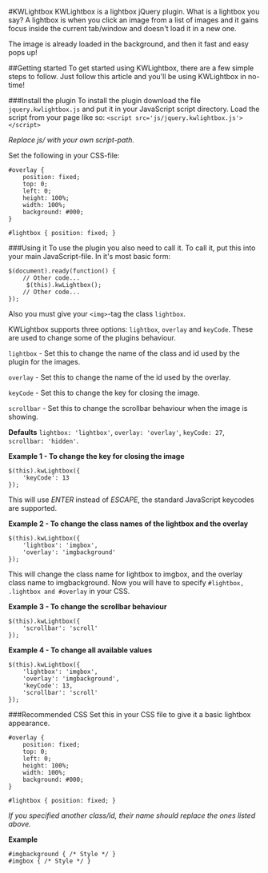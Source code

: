 #KWLightbox
KWLightbox is a lightbox jQuery plugin. What is a lightbox you say?
A lightbox is when you click an image from a list of images and it gains focus
inside the current tab/window and doesn't load it in a new one.

The image is already loaded in the background, and then it fast and easy pops up!

##Getting started
To get started using KWLightbox, there are a few simple steps to follow.
Just follow this article and you'll be using KWLightbox in no-time!

###Install the plugin
To install the plugin download the file `jquery.kwlightbox.js` and
put it in your JavaScript script directory. Load the script from
your page like so:
`<script src='js/jquery.kwlightbox.js'></script>`

*Replace js/ with your own script-path.*

Set the following in your CSS-file:
```
#overlay { 
    position: fixed; 
    top: 0; 
    left: 0; 
    height: 100%; 
    width: 100%; 
    background: #000;
}

#lightbox { position: fixed; }
```

###Using it
To use the plugin you also need to call it. To call it, put this
into your main JavaScript-file. In it's most basic form:
```
$(document).ready(function() {
    // Other code...
     $(this).kwLightbox();
    // Other code...
});
```

Also you must give your `<img>`-tag the class `lightbox`.

KWLightbox supports three options: `lightbox`, `overlay` and `keyCode`.
These are used to change some of the plugins behaviour.

`lightbox` - Set this to change the name of the class and id used by the plugin for the images.

`overlay` - Set this to change the name of the id used by the overlay.

`keyCode` - Set this to change the key for closing the image.

`scrollbar` - Set this to change the scrollbar behaviour when the image is showing.

**Defaults**
`lightbox: 'lightbox'`, `overlay: 'overlay'`, `keyCode: 27`, `scrollbar: 'hidden'`.

**Example 1 - To change the key for closing the image**
```
$(this).kwLightbox({
    'keyCode': 13
});
```
This will use *ENTER* instead of *ESCAPE*, the standard JavaScript keycodes are supported.

**Example 2 - To change the class names of the lightbox and the overlay**
```
$(this).kwLightbox({
    'lightbox': 'imgbox',
    'overlay': 'imgbackground'
});
``` 
This will change the class name for lightbox to imgbox, and the overlay class name to imgbackground.
Now you will have to specify `#lightbox, .lightbox and #overlay` in your CSS.

**Example 3 - To change the scrollbar behaviour**
```
$(this).kwLightbox({
    'scrollbar': 'scroll'
});
```

**Example 4 - To change all available values**
```
$(this).kwLightbox({
    'lightbox': 'imgbox',
    'overlay': 'imgbackground',
    'keyCode': 13,
    'scrollbar': 'scroll'
});
```

###Recommended CSS
Set this in your CSS file to give it a basic lightbox appearance.

```
#overlay { 
    position: fixed; 
    top: 0; 
    left: 0; 
    height: 100%; 
    width: 100%; 
    background: #000;
}

#lightbox { position: fixed; }
```
*If you specified another class/id, their name should replace the ones listed above.*

**Example**
```
#imgbackground { /* Style */ }
#imgbox { /* Style */ }
```